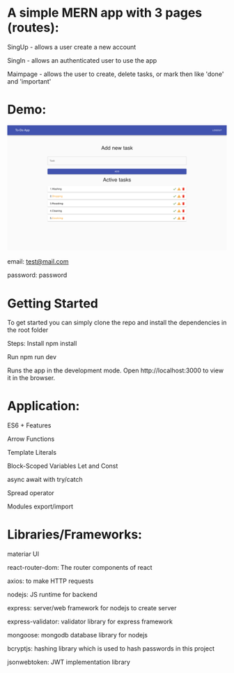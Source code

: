 # A simple MERN app with 3 pages (routes):

SingUp - allows a user create a new account

SingIn - allows an authenticated user to use the app

Maimpage - allows the user to create, delete tasks, or mark then like 'done' and 'important'

# Demo:

![](demo-image.png)

email: test@mail.com

password: password

# Getting Started

To get started you can simply clone the repo and install the dependencies in the root folder

Steps: 
Install	npm install

Run	npm run dev

Runs the app in the development mode.
Open http://localhost:3000 to view it in the browser.

# Application:

ES6 + Features

Arrow Functions

Template Literals

Block-Scoped Variables Let and Const

async await with try/catch

Spread operator

Modules export/import

# Libraries/Frameworks:

materiar UI 

react-router-dom: The router components of react

axios: to make HTTP requests

nodejs: JS runtime for backend

express: server/web framework for nodejs to create server

express-validator: validator library for express framework

mongoose: mongodb database library for nodejs

bcryptjs: hashing library which is used to hash passwords in this project

jsonwebtoken: JWT implementation library

